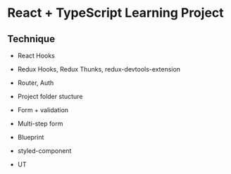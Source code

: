 # React + TypeScript Learning Project


## Technique
- React Hooks
- Redux Hooks, Redux Thunks, redux-devtools-extension
- Router, Auth
- Project folder stucture

- Form + validation
- Multi-step form
- Blueprint
- styled-component

- UT

